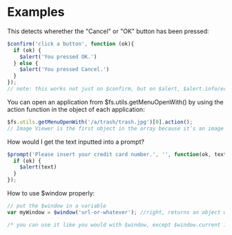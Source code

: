 # Examples
This detects wherether the "Cancel" or "OK" button has been pressed:
```js
$confirm('click a button', function (ok){
  if (ok) {
    $alert('You pressed OK.')
  } else {
    $alert('You pressed Cancel.')
  }
});
// note: this works not just on $confirm, but on $alert, $alert.info/error, even $prompt and $window.form (which we’ll get on to later)
```

You can open an application from $fs.utils.getMenuOpenWith() by using the action function in the object of each application:
```js
$fs.utils.getMenuOpenWith('/a/trash/trash.jpg')[0].action();
// Image Viewer is the first object in the array because it’s an image so execute that using the action function
```

How would I get the text inputted into a prompt?
```js
$prompt('Please insert your credit card number.', '', function(ok, text) {
  if (ok) {
    $alert(text)
  }
});
```

How to use $window properly:

```js
// put the $window in a variable
var myWindow = $window('url-or-whatever'); //right, returns an object with things to interact with the window or just information ect

/* you can use it like you would with $window, except $window.current is whatever you named the variable and to make the window the active window, just use the active() function
```
